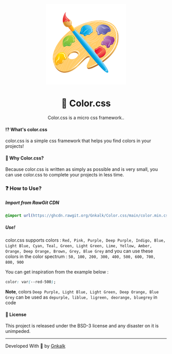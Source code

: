 <div align="center">

<img src="color.png" width="250px">

# 🎨 Color.css
Color.css is a micro css framework..

</div>

#### ⁉️ What's color.css

color.css is a simple css framework that helps you find colors in your projects!

#### 🤔 Why Color.css?

Because color.css is written as simply as possible and is very small, you can use color.css to complete your projects in less time.

### ❓ How to Use?

##### Import from RawGit CDN

```css
@import url(https://ghcdn.rawgit.org/Gnkalk/Color.css/main/color.min.css);
```

##### Use!

color.css supports colors :
`Red, Pink, Purple, Deep Purple, Indigo, Blue, Light Blue, Cyan, Teal, Green, Light Green, Lime, Yellow, Amber, Orange, Deep Orange, Brown, Grey, Blue Grey` 
and you can use these colors in the color spectrum :
`50, 100, 200, 300, 400, 500, 600, 700, 800, 900`

You can get inspiration from the example below : 

```css
color: var(--red-500);
```

**Note**, colors ‍‍‍‍`Deep Purple, Light Blue, Light Green, Deep Orange, Blue Grey` can be used as `depurple, liblue, ligreen, deorange, bluegrey` in code

#### 📑 License

This project is released under the BSD-3 license and any disaster on it is unimpeded.

---

Developed With 💪 by [Gnkalk](https://github.com/Gnkalk)